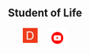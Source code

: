 <div align="center">
  <h2>Student of Life</h2>
  <div style="display: flex; justify-content: center; gap: 20px;">
    <a href="https://www.dotabuff.com/players/47357101" target="_blank">
      <img src="dotabuff.png" alt="Dotabuff Profile" width="30" height="30">
    </a>
    <a href="https://www.youtube.com/channel/UCF4PesxqAZPBKlcg3OcrWhQ" target="_blank">
      <img src="yt.png" alt="YouTube Channel" width="40" height="40">
    </a>
  </div>
</div>
